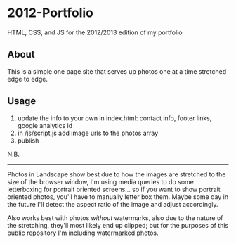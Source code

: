 2012-Portfolio
==============

HTML, CSS, and JS for the 2012/2013 edition of my portfolio

About
-----

This is a simple one page site that serves up photos one at a time stretched edge to edge.

Usage
-----

1. update the info to your own in index.html: contact info, footer links, google analytics id
2. in /js/script.js add image urls to the photos array
3. publish

N.B.
____

Photos in Landscape show best due to how the images are stretched to the size of the browser window, I'm using media queries to do some letterboxing for portrait oriented screens... so if you want to show portrait oriented photos, you'll have to manually letter box them. Maybe some day in the future I'll detect the aspect ratio of the image and adjust accordingly.

Also works best with photos _without_ watermarks, also due to the nature of the stretching, they'll most likely end up clipped; but for the purposes of this public repository I'm including watermarked photos.